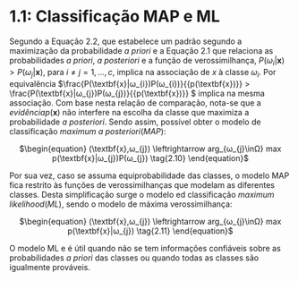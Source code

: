 <style>
    legend {
        font-size: 16px;
    }
    main {
        text-align: justify;
    }
</style>

# 1.1: Classificação MAP e ML

Segundo a Equação 2.2, que estabelece um padrão segundo a maximização da probabilidade $\textit{a priori}$ e a Equação 2.1 que relaciona as probabilidades $\textit{a priori}$, $\textit{a posteriori}$ e a função de verossimilhança, $P(ω_{i}|\textbf{x}) > P(ω_{j}|\textbf{x})$, para  ${i}\neq{j} = {1},..., {c}$, implica na associação de ${x}$ à classe  $ω_{i}$. Por equivalência $\frac{P(\textbf{x}|ω_{i})P(ω_{i})}{{p(\textbf{x})}} > \frac{P(\textbf{x}|ω_{j})P(ω_{j})}{{p(\textbf{x})}} $ implica na mesma associação.
Com base nesta relação de comparação, nota-se que a $\textit{evidência} p(\textbf{x})$ não interfere na escolha da classe que maximiza a probabilidade $\textit{a posteriori}$. Sendo assim, possível obter o modelo de classificação  $\textit{maximum a posteriori} (MAP)$:

<div align="center">

$\begin{equation}
    (\textbf{x},ω_{j}) \leftrightarrow arg_{ω_{j}\inΩ} max p(\textbf{x}|ω_{j})P(ω_{j}) \tag{2.10}
\end{equation}$ </div>

Por sua vez, caso se assuma equiprobabilidade das classes, o modelo MAP fica restrito às funções de verossimilhanças que modelam as diferentes classes. Desta simplificação surge o modelo ed classificação  $\textit{maximum likelihood} (ML)$, sendo o modelo de máxima verossimilhança:

<div align="center">

$\begin{equation}
    (\textbf{x},ω_{j}) \leftrightarrow arg_{ω_{j}\inΩ} max p(\textbf{x}|ω_{j}) \tag{2.11}
\end{equation}$ </div>

O modelo ML e é útil quando não se tem informações confiáveis sobre as probabilidades $\textit{a priori}$ das classes ou quando todas as classes são igualmente prováveis.